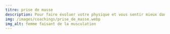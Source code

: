 ```yaml
---
titre: prise de masse
description: Pour faire évoluer votre physique et vous sentir mieux dans votre corps. Vous souhaitez prendre du volume, être plus dessiné avec une musculature mieux définie? Nous travaillerons votre prise de masse avec un programme customisé pour votre métabolisme et votre morphotype.
img: /images/coachings/prise_de_masse.webp
img_alt: femme faisant de la musculation
---
```

